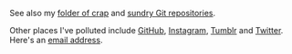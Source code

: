 <!--
  Homepage Markdown source for Damien Dart's personal website.

  Copyright (C) 2013, 2014 Damien Dart, <damiendart@pobox.com>.
  This file is distributed under the MIT licence. For more information,
  please refer to the accompanying "LICENCE" file.
-->

See also my [folder of crap][1] and [sundry Git repositories][2].

Other places I've polluted include [GitHub][3], [Instagram][4],
[Tumblr][5] and [Twitter][6]. Here's an [email address][7].

[1]: <crap/>
[2]: <git/>
[3]: <https://github.com/damiendart>
[4]: <http://instagram.com/damiendart>
[5]: <http://blog.robotinaponcho.net>
[6]: <https://twitter.com/damiendart>
[7]: <mailto:damiendart@pobox.com>
